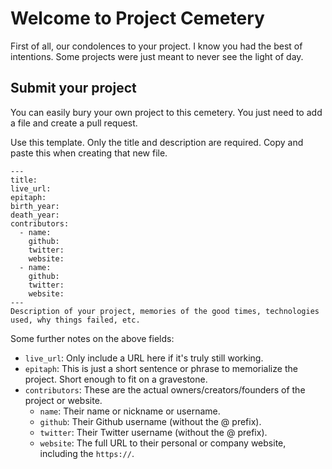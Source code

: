 # Welcome to Project Cemetery

First of all, our condolences to your project. I know you had the best of intentions. Some projects were just meant to never see the light of day.

## Submit your project

You can easily bury your own project to this cemetery. You just need to add a file and create a pull request.

Use this template. Only the title and description are required. Copy and paste this when creating that new file.

```
---
title: 
live_url: 
epitaph: 
birth_year: 
death_year: 
contributors:
  - name: 
    github: 
    twitter: 
    website: 
  - name: 
    github: 
    twitter: 
    website: 
---
Description of your project, memories of the good times, technologies used, why things failed, etc.
```

Some further notes on the above fields:
- `live_url`: Only include a URL here if it's truly still working.
- `epitaph`: This is just a short sentence or phrase to memorialize the project. Short enough to fit on a gravestone.
- `contributors`: These are the actual owners/creators/founders of the project or website.
  - `name`: Their name or nickname or username.
  - `github`: Their Github username (without the @ prefix).
  - `twitter`: Their Twitter username (without the @ prefix).
  - `website`: The full URL to their personal or company website, including the `https://`. 
